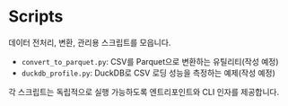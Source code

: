 # Scripts

데이터 전처리, 변환, 관리용 스크립트를 모읍니다.

- `convert_to_parquet.py`: CSV를 Parquet으로 변환하는 유틸리티(작성 예정)
- `duckdb_profile.py`: DuckDB로 CSV 로딩 성능을 측정하는 예제(작성 예정)

각 스크립트는 독립적으로 실행 가능하도록 엔트리포인트와 CLI 인자를 제공합니다.
